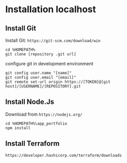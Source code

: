 # Installation localhost


## Install Git

Install Git: 
`https://git-scm.com/download/win`

```
cd %HOMEPATH%
git clone [repository .git url]
```

configure git in development environment

```
git config user.name "[name]"
git config user.email "[email]"
git remote set-url origin https://[TOKEN]@[git host]/[USERNAME]/[REPOSITORY].git
```    

## Install Node.Js

Download from `https://nodejs.org/`

```
cd %HOMEPATH%\app_portfolio      
npm install
```

## Install Terraform

`https://developer.hashicorp.com/terraform/downloads`